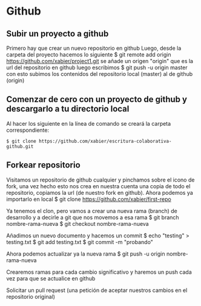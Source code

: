 # Github

## Subir un proyecto a github

Primero hay que crear un nuevo repositorio en github
Luego, desde la carpeta del proyecto hacemos lo siguiente
	$ git remote add origin https://github.com/xabier/project1.git
se añade un origen "origin" que es la url del repositorio en github
luego escribimos
 	$ git push -u origin master
con esto subimos los contenidos del repositorio local (master) al de github (origin)

## Comenzar de cero con un proyecto de github y descargarlo a tu directorio local

Al hacer los siguiente en la línea de comando se creará la carpeta correspondiente:

	$ git clone https://github.com/xabier/escritura-colaborativa-github.git

## Forkear repositorio

Visitamos un repositorio de github cualquier y pinchamos sobre el icono de fork, una vez hecho esto nos crea en nuestra cuenta una copia de todo el repositorio, copiamos la url (de nuestro fork en github).
Ahora podemos ya importarlo en local
	$ git clone https://github.com/xabier/first-repo

Ya tenemos el clon, pero vamos a crear una nueva rama (branch) de desarrollo y a decirle a git que nos movemos a esa rama
	$ git branch nombre-rama-nueva
	$ git checkout nombre-rama-nueva

Añadimos un nuevo documento y hacemos un commit 
	$ echo "testing" > testing.txt
	$ git add testing.txt 
	$ git commit -m "probando"

Ahora podemos actualizar ya la nueva rama
	$ git push -u origin nombre-rama-nueva

Crearemos ramas para cada cambio significativo y haremos un push cada vez para que se actualice en github

Solicitar un pull request (una petición de aceptar nuestros cambios en el repositorio original)

